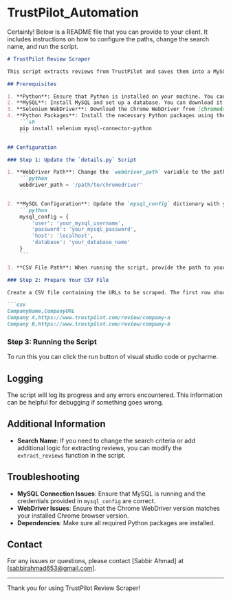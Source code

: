 # TrustPilot_Automation

Certainly! Below is a README file that you can provide to your client. It includes instructions on how to configure the paths, change the search name, and run the script.

```markdown
# TrustPilot Review Scraper

This script extracts reviews from TrustPilot and saves them into a MySQL database. The table name in the database is dynamically set based on the name of the CSV file containing the URLs to be scraped.

## Prerequisites

1. **Python**: Ensure that Python is installed on your machine. You can download it from [python.org](https://www.python.org/).
2. **MySQL**: Install MySQL and set up a database. You can download it from [mysql.com](https://www.mysql.com/).
3. **Selenium WebDriver**: Download the Chrome WebDriver from [chromedriver.chromium.org](https://chromedriver.chromium.org/).
4. **Python Packages**: Install the necessary Python packages using the following command:
    ```sh
    pip install selenium mysql-connector-python
    ```

## Configuration

### Step 1: Update the `details.py` Script

1. **WebDriver Path**: Change the `webdriver_path` variable to the path where you have saved the Chrome WebDriver executable on your machine.
    ```python
    webdriver_path = '/path/to/chromedriver'
    ```

2. **MySQL Configuration**: Update the `mysql_config` dictionary with your MySQL username, password, host, and database name.
    ```python
    mysql_config = {
        'user': 'your_mysql_username',
        'password': 'your_mysql_password',
        'host': 'localhost',
        'database': 'your_database_name'
    }
    ```

3. **CSV File Path**: When running the script, provide the path to your CSV file as a command-line argument.

### Step 2: Prepare Your CSV File

Create a CSV file containing the URLs to be scraped. The first row should contain the headers, and the subsequent rows should contain the company names and URLs. For example:

```csv
CompanyName,CompanyURL
Company A,https://www.trustpilot.com/review/company-a
Company B,https://www.trustpilot.com/review/company-b
```

### Step 3: Running the Script

To run this you can click the run button of visual studio code or pycharme.

## Logging

The script will log its progress and any errors encountered. This information can be helpful for debugging if something goes wrong.

## Additional Information

- **Search Name**: If you need to change the search criteria or add additional logic for extracting reviews, you can modify the `extract_reviews` function in the script.

## Troubleshooting

- **MySQL Connection Issues**: Ensure that MySQL is running and the credentials provided in `mysql_config` are correct.
- **WebDriver Issues**: Ensure that the Chrome WebDriver version matches your installed Chrome browser version.
- **Dependencies**: Make sure all required Python packages are installed.

## Contact

For any issues or questions, please contact [Sabbir Ahmad] at [sabbirahmad653@gmail.com].

---

Thank you for using TrustPilot Review Scraper!
```

